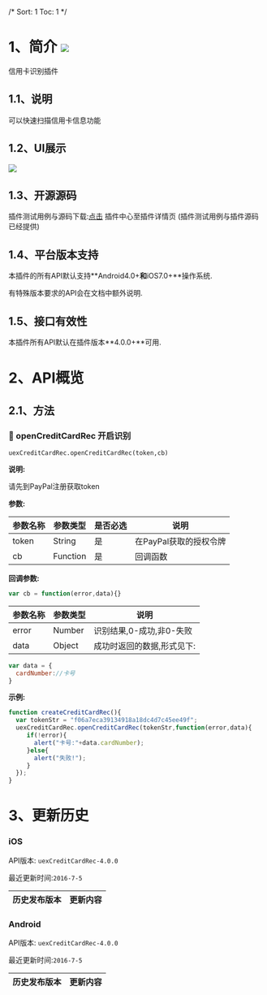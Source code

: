 /*
Sort: 1
Toc: 1
*/

# 1、简介 [![](http://appcan-download.oss-cn-beijing.aliyuncs.com/%E5%85%AC%E6%B5%8B%2Fgf.png)]()<ignore>
信用卡识别插件
## 1.1、说明<ignore>
可以快速扫描信用卡信息功能
## 1.2、UI展示<ignore>
 ![](http://newdocx.appcan.cn/docximg/130030c2015p6e16c.png)
## 1.3、开源源码<ignore>
插件测试用例与源码下载:[点击](http://plugin.appcan.cn/details.html?id=164_index) 插件中心至插件详情页 (插件测试用例与插件源码已经提供)
## 1.4、平台版本支持<ignore>

本插件的所有API默认支持**Android4.0+**和**iOS7.0+**操作系统.

有特殊版本要求的API会在文档中额外说明.

## 1.5、接口有效性<ignore>

本插件所有API默认在插件版本**4.0.0+**可用.
# 2、API概览<ignore>

## 2.1、方法<ignore>
### 🍭 openCreditCardRec 开启识别

`uexCreditCardRec.openCreditCardRec(token,cb)`

**说明:**

请先到PayPal注册获取token 

**参数:**

| 参数名称  | 参数类型     | 是否必选 | 说明             |
| ----- | -------- | ---- | -------------- |
| token | String   | 是    | 在PayPal获取的授权令牌 |
| cb    | Function | 是    | 回调函数           |
**回调参数:**

```javascript
var cb = function(error,data){}
```

| 参数名称  | 参数类型   | 说明              |
| ----- | ------ | --------------- |
| error | Number | 识别结果,0-成功,非0-失败 |
| data  | Object | 成功时返回的数据,形式见下:  |

```javascript
var data = {
  cardNumber://卡号
}
```



**示例:**

```javascript
function createCreditCardRec(){
  var tokenStr = "f06a7eca39134918a18dc4d7c45ee49f";
  uexCreditCardRec.openCreditCardRec(tokenStr,function(error,data){
     if(!error){
       alert("卡号:"+data.cardNumber);
     }else{
       alert("失败!");
     }
  });
}
```


# 3、更新历史<ignore>

### iOS<ignore>

API版本: `uexCreditCardRec-4.0.0`

最近更新时间:`2016-7-5`

| 历史发布版本 | 更新内容                                     |
| ------ | ---------------------------------------- |

### Android<ignore>

API版本: `uexCreditCardRec-4.0.0`

最近更新时间:`2016-7-5`

| 历史发布版本 | 更新内容                          |
| ------ | ----------------------------- |
